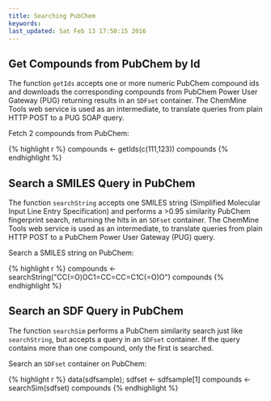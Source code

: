 ```yaml
---
title: Searching PubChem
keywords: 
last_updated: Sat Feb 13 17:50:15 2016
---
```


## Get Compounds from PubChem by Id

The function `getIds` accepts one or more numeric PubChem
compound ids and downloads the corresponding compounds from PubChem
Power User Gateway (PUG) returning results in an `SDFset`
container. The ChemMine Tools web service is used as an intermediate, to
translate queries from plain HTTP POST to a PUG SOAP query.  

Fetch 2 compounds from PubChem:



{% highlight r %}
 compounds <- getIds(c(111,123))
 compounds 
{% endhighlight %}


## Search a SMILES Query in PubChem

The function `searchString` accepts one SMILES string
(Simplified Molecular Input Line Entry Specification) and performs a
\>0.95 similarity PubChem fingerprint search, returning the hits in an
`SDFset` container. The ChemMine Tools web service is
used as an intermediate, to translate queries from plain HTTP POST to a
PubChem Power User Gateway (PUG) query.  

Search a SMILES string on PubChem:



{% highlight r %}
 compounds <- searchString("CC(=O)OC1=CC=CC=C1C(=O)O") compounds 
{% endhighlight %}


## Search an SDF Query in PubChem

The function `searchSim` performs a PubChem similarity
search just like `searchString`, but accepts a query in
an `SDFset` container. If the query contains more than
one compound, only the first is searched.  

Search an `SDFset` container on PubChem:



{% highlight r %}
 data(sdfsample); 
 sdfset <- sdfsample[1] 
 compounds <- searchSim(sdfset) 
 compounds 
{% endhighlight %}


